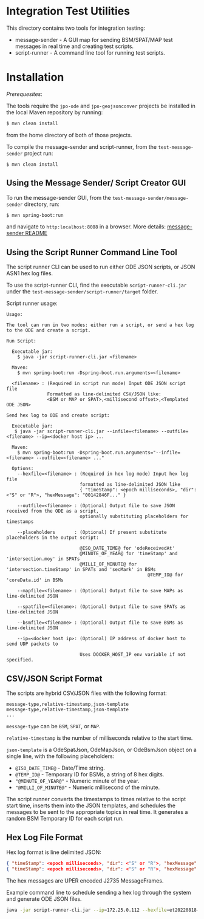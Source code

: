 # Integration Test Utilities
This directory contains two tools for integration testing:
* message-sender - A GUI map for sending BSM/SPAT/MAP test messages in real time and creating test scripts.
* script-runner - A command line tool for running test scripts.

# Installation
_Prerequesites_:

The tools require the `jpo-ode` and `jpo-geojsonconver` projects be installed in the local Maven repository by running:
```bash
$ mvn clean install
```
from the home directory of both of those projects.

To compile the message-sender and script-runner, from the `test-message-sender` project run:
```
$ mvn clean install
```

## Using the Message Sender/ Script Creator GUI

To run the message-sender GUI, from the `test-message-sender/message-sender` directory, run:
```bash
$ mvn spring-boot:run
```

and navigate to `http:localhost:8088` in a browser.  More details: [message-sender README](message-sender/README.md)

## Using the Script Runner Command Line Tool

The script runner CLI can be used to run either ODE JSON scripts, or JSON ASN1 hex log files.

To use the script-runner CLI, find the executable `script-runner-cli.jar` under the `test-message-sender/script-runner/target` folder.

Script runner usage:
```
Usage:

The tool can run in two modes: either run a script, or send a hex log to the ODE and create a script.

Run Script:

  Executable jar:
    $ java -jar script-runner-cli.jar <filename>

  Maven:
    $ mvn spring-boot:run -Dspring-boot.run.arguments=<filename>

  <filename> : (Required in script run mode) Input ODE JSON script file
               Formatted as line-delimited CSV/JSON like:
               <BSM or MAP or SPAT>,<millisecond offset>,<Templated ODE JSON>

Send hex log to ODE and create script:

  Executable jar:
   $ java -jar script-runner-cli.jar --infile=<filename> --outfile=<filename> --ip=<docker host ip> ...

  Maven:
    $ mvn spring-boot:run -Dspring-boot.run.arguments="--infile=<filename> --outfile=<filename> ..."

  Options:
    --hexfile=<filename> : (Required in hex log mode) Input hex log file
                           formatted as line-delimited JSON like
                           { "timeStamp": <epoch milliseconds>, "dir": <"S" or "R">, "hexMessage": "00142846F..." }

    --outfile=<filename> : (Optional) Output file to save JSON received from the ODE as a script,
                           optionally substituting placeholders for timestamps

    --placeholders       : (Optional) If present substitute placeholders in the output script:

                           @ISO_DATE_TIME@ for 'odeReceivedAt'
                           @MINUTE_OF_YEAR@ for 'timeStamp' and 'intersection.moy' in SPATs
                           @MILLI_OF_MINUTE@ for 'intersection.timeStamp' in SPATs and 'secMark' in BSMs
                                                    @TEMP_ID@ for 'coreData.id' in BSMs

    --mapfile=<filename> : (Optional) Output file to save MAPs as line-delimited JSON

    --spatfile=<filename>: (Optional) Output file to save SPATs as line-delimited JSON

    --bsmfile=<filename> : (Optional) Output file to save BSMs as line-delimited JSON

    --ip=<docker host ip>: (Optional) IP address of docker host to send UDP packets to

                           Uses DOCKER_HOST_IP env variable if not specified.

```

## CSV/JSON Script Format

The scripts are hybrid CSV/JSON files with the following format:
```
message-type,relative-timestamp,json-template
message-type,relative-timestamp,json-template
...
```

`message-type` can be `BSM`, `SPAT`, or `MAP`.

`relative-timestamp` is the number of milliseconds relative to the start time.

`json-template` is a OdeSpatJson, OdeMapJson, or OdeBsmJson object on a single line, with the following placeholders:

* `@ISO_DATE_TIME@` - Date/Time string.
* `@TEMP_ID@` - Temporary ID for BSMs, a string of 8 hex digits.
* `"@MINUTE_OF_YEAR@"` - Numeric minute of the year.
* `"@MILLI_OF_MINUTE@"` - Numeric millisecond of the minute.


The script runner converts the timestamps to times relative to the script start time, inserts them into the JSON templates, and schedules the messages to be sent to the appropriate topics in real time.  It generates a random BSM Temporary ID for each script run.

## Hex Log File Format

Hex log format is line delimited JSON:

```json
{ "timeStamp": <epoch milliseconds>, "dir": <"S" or "R">, "hexMessage": "00142846F..." }
{ "timeStamp": <epoch milliseconds>, "dir": <"S" or "R">, "hexMessage": "00142846F..." }
```

The hex messages are UPER encoded J2735 MessageFrames.

Example command line to schedule sending a hex log through the system and generate ODE JSON files.

```bash
java -jar script-runner-cli.jar --ip=172.25.0.112 --hexfile=et20220818-181134.log --outfile=et20220818-181134.csv --delay=60000 --placeholders --mapfile=map.jsonl --spatfile=spat.jsonl --bsmfile=bsm.jsonl
```

